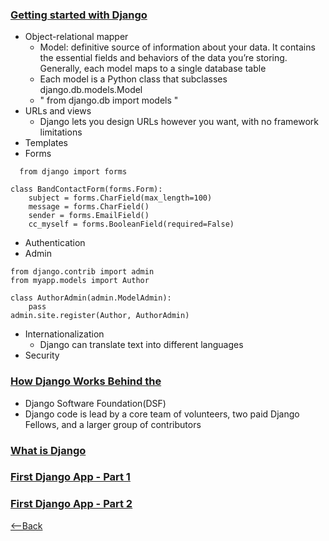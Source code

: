 ### [Getting started with Django](https://www.djangoproject.com/start/)
* Object-relational mapper
  * Model: definitive source of information about your data. It contains the essential fields and behaviors of the data you’re storing. Generally, each model maps to a single database table
  * Each model is a Python class that subclasses django.db.models.Model
  * " from django.db import models "
* URLs and views
  * Django lets you design URLs however you want, with no framework limitations 
* Templates
* Forms
```
  from django import forms

class BandContactForm(forms.Form):
    subject = forms.CharField(max_length=100)
    message = forms.CharField()
    sender = forms.EmailField()
    cc_myself = forms.BooleanField(required=False)
```
* Authentication
* Admin
```
from django.contrib import admin
from myapp.models import Author

class AuthorAdmin(admin.ModelAdmin):
    pass
admin.site.register(Author, AuthorAdmin)
```
* Internationalization
  * Django can translate text into different languages 
* Security 
### [How Django Works Behind the](https://wsvincent.com/how-django-works-behind-the-scenes/)
* Django Software Foundation(DSF)
* Django code is lead by a core team of volunteers, two paid Django Fellows, and a larger group of contributors
### [What is Django](https://developer.mozilla.org/en-US/docs/Learn/Server-side/Django/Introduction)
### [First Django App - Part 1](https://docs.djangoproject.com/en/3.0/intro/tutorial01/)
### [First Django App - Part 2](https://docs.djangoproject.com/en/3.0/intro/tutorial02/)

[<--Back](README.md)
